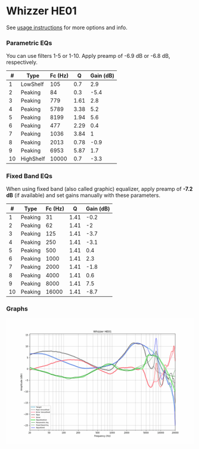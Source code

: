 # Whizzer HE01
See [usage instructions](https://github.com/jaakkopasanen/AutoEq#usage) for more options and info.

### Parametric EQs
You can use filters 1-5 or 1-10. Apply preamp of -6.9 dB or -6.8 dB, respectively.

|   # | Type      |   Fc (Hz) |    Q |   Gain (dB) |
|-----|-----------|-----------|------|-------------|
|   1 | LowShelf  |       105 | 0.7  |         2.9 |
|   2 | Peaking   |        84 | 0.3  |        -5.4 |
|   3 | Peaking   |       779 | 1.61 |         2.8 |
|   4 | Peaking   |      5789 | 3.38 |         5.2 |
|   5 | Peaking   |      8199 | 1.94 |         5.6 |
|   6 | Peaking   |       477 | 2.29 |         0.4 |
|   7 | Peaking   |      1036 | 3.84 |         1   |
|   8 | Peaking   |      2013 | 0.78 |        -0.9 |
|   9 | Peaking   |      6953 | 5.87 |         1.7 |
|  10 | HighShelf |     10000 | 0.7  |        -3.3 |

### Fixed Band EQs
When using fixed band (also called graphic) equalizer, apply preamp of **-7.2 dB** (if available) and set gains manually with these parameters.

|   # | Type    |   Fc (Hz) |    Q |   Gain (dB) |
|-----|---------|-----------|------|-------------|
|   1 | Peaking |        31 | 1.41 |        -0.2 |
|   2 | Peaking |        62 | 1.41 |        -2   |
|   3 | Peaking |       125 | 1.41 |        -3.7 |
|   4 | Peaking |       250 | 1.41 |        -3.1 |
|   5 | Peaking |       500 | 1.41 |         0.4 |
|   6 | Peaking |      1000 | 1.41 |         2.3 |
|   7 | Peaking |      2000 | 1.41 |        -1.8 |
|   8 | Peaking |      4000 | 1.41 |         0.6 |
|   9 | Peaking |      8000 | 1.41 |         7.5 |
|  10 | Peaking |     16000 | 1.41 |        -8.7 |

### Graphs
![](./Whizzer%20HE01.png)
